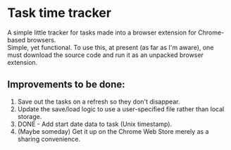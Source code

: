 # Task time tracker 

A simple little tracker for tasks made into a browser extension for Chrome-based browsers. 
<br>
Simple, yet functional.
To use this, at present (as far as I'm aware), one must download the source code and run it as an unpacked browser extension.

## Improvements to be done: 
<ol>
<li>Save out the tasks on a refresh so they don't disappear.</li>
<li>Update the save/load logic to use a user-specified file rather than local storage.</li>
<li>DONE - Add start date data to task (Unix timestamp).</li>
<li>(Maybe someday) Get it up on the Chrome Web Store merely as a sharing convenience.</li>
</ol>

